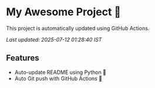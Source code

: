 # My Awesome Project 🚀

This project is automatically updated using GitHub Actions.

_Last updated: 2025-07-12 01:28:40 IST_

## Features
- Auto-update README using Python 🐍
- Auto Git push with GitHub Actions 🤖
